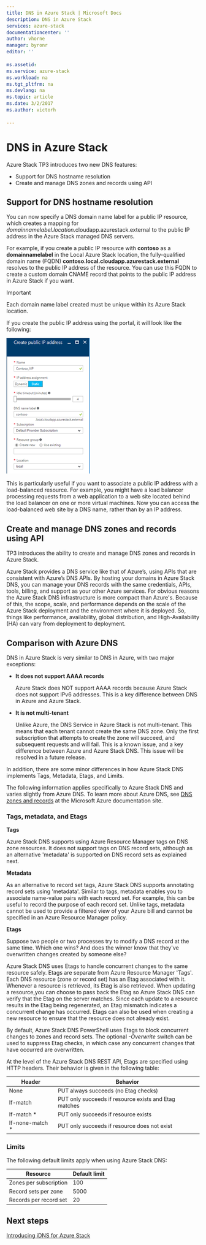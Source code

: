 ```yaml
---
title: DNS in Azure Stack | Microsoft Docs
description: DNS in Azure Stack
services: azure-stack
documentationcenter: ''
author: vhorne
manager: byronr
editor: ''

ms.assetid:
ms.service: azure-stack
ms.workload: na
ms.tgt_pltfrm: na
ms.devlang: na
ms.topic: article
ms.date: 3/2/2017
ms.author: victorh

---
```

# DNS in Azure Stack
Azure Stack TP3 introduces two new DNS features:
* Support for DNS hostname resolution
* Create and manage DNS zones and records using API

## Support for DNS hostname resolution
You can now specify a DNS domain name label for a public IP resource, which creates a mapping for *domainnamelabel.location*.cloudapp.azurestack.external to the public IP address in the Azure Stack managed DNS servers.  

For example, if you create a public IP resource with **contoso** as a **domainnamelabel** in the Local Azure Stack location, the fully-qualified domain name (FQDN) **contoso.local.cloudapp.azurestack.external** resolves to the public IP address of the resource. You can use this FQDN to create a custom domain CNAME record that points to the public IP address in Azure Stack if you want.

> [!IMPORTANT]
> Each domain name label created must be unique within its Azure Stack location.

If you create the public IP address using the portal, it will look like the following:

![Create public IP address](media/azure-stack-whats-new-dns/image01.png)

This is particularly useful if you want to associate a public IP address with a load-balanced resource. For example, you might have a load balancer processing requests from a web application to a web site located behind the load balancer on one or more virtual machines.  Now you can access the load-balanced web site by a DNS name, rather than by an IP address.

## Create and manage DNS zones and records using API
TP3 introduces the ability to create and manage DNS zones and records in Azure Stack.  

Azure Stack provides a DNS service like that of Azure’s, using APIs that are consistent with Azure’s DNS APIs.  By hosting your domains in Azure Stack DNS, you can manage your DNS records with the same credentials, APIs, tools, billing, and support as your other Azure services. For obvious reasons the Azure Stack DNS infrastructure is more compact than Azure's. Because of this, the scope, scale, and performance depends on the scale of the Azure Stack deployment and the environment where it is deployed.  So, things like performance, availability, global distribution, and High-Availability (HA) can vary from deployment to deployment.

## Comparison with Azure DNS
DNS in Azure Stack is very similar to DNS in Azure, with two major exceptions:
* **It does not support AAAA records**

    Azure Stack does NOT support AAAA records because Azure Stack does not support IPv6 addresses.  This is a key difference between DNS in Azure and Azure Stack.
* **It is not multi-tenant**

    Unlike Azure, the DNS Service in Azure Stack is not multi-tenant.  This means that each tenant cannot create the same DNS zone.  Only the first subscription that attempts to create the zone will succeed, and subsequent requests and will fail.  This is a known issue, and a key difference between Azure and Azure Stack DNS.  This issue will be resolved in a future release.

In addition, there are some minor differences in how Azure Stack DNS implements Tags, Metadata, Etags, and Limits.

The following information applies specifically to Azure Stack DNS and varies slightly from Azure DNS. To learn more about Azure DNS, see [DNS zones and records](../dns/dns-zones-records.md) at the Microsoft Azure documentation site.

### Tags, metadata, and Etags

**Tags**

Azure Stack DNS supports using Azure Resource Manager tags on DNS zone resources. It does not support tags on DNS record sets, although as an alternative 'metadata' is supported on DNS record sets as explained next.

**Metadata**

As an alternative to record set tags, Azure Stack DNS supports annotating record sets using 'metadata'. Similar to tags, metadata enables you to associate name-value pairs with each record set. For example, this can be useful to record the purpose of each record set. Unlike tags, metadata cannot be used to provide a filtered view of your Azure bill and cannot be specified in an Azure Resource Manager policy.

**Etags**

Suppose two people or two processes try to modify a DNS record at the same time. Which one wins? And does the winner know that they've overwritten changes created by someone else?

Azure Stack DNS uses Etags to handle concurrent changes to the same resource safely. Etags are separate from Azure Resource Manager 'Tags'. Each DNS resource (zone or record set) has an Etag associated with it. Whenever a resource is retrieved, its Etag is also retrieved. When updating a resource,you can choose to pass back the Etag so Azure Stack DNS can verify that the Etag on the server matches. Since each update to a resource results in the Etag being regenerated, an Etag mismatch indicates a concurrent change has occurred. Etags can also be used when creating a new resource to ensure that the resource does not already exist.

By default, Azure Stack DNS PowerShell uses Etags to block concurrent changes to zones and record sets. The optional *-Overwrite* switch can be used to suppress Etag checks, in which case any concurrent changes that have occurred are overwritten.

At the level of the Azure Stack DNS REST API, Etags are specified using HTTP headers. Their behavior is given in the following table:

| Header | Behavior|
|--------|---------|
| None   | PUT always succeeds (no Etag checks)|
| If-match| PUT only succeeds if resource exists and Etag matches|
| If-match *| PUT only succeeds if resource exists|
| If-none-match *| PUT only succeeds if resource does not exist|

### Limits

The following default limits apply when using Azure Stack DNS:

| Resource| Default limit|
|---------|--------------|
| Zones per subscription| 100|
| Record sets per zone| 5000|
| Records per record set| 20|

## Next steps
[Introducing iDNS for Azure Stack](azure-stack-understanding-dns.md)
